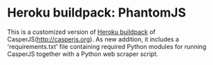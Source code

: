 Heroku buildpack: PhantomJS
=======================

This is a customized version of [Heroku buildpack](http://devcenter.heroku.com/articles/buildpacks) of CasperJS(http://casperjs.org). As new addition, it includes a 'requirements.txt' file containing required Python modules for running CasperJS together with a Python web scraper script.
